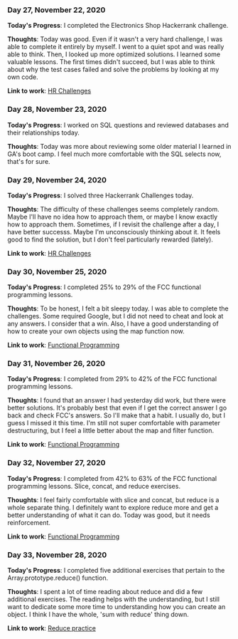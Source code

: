 ### Day 27, November 22, 2020

**Today's Progress**: I completed the Electronics Shop Hackerrank challenge.

**Thoughts**: Today was good. Even if it wasn't a very hard challenge, I was able to complete it entirely by myself. I went to a quiet spot and was really able to think. Then, I looked up more optimized solutions. I learned some valuable lessons. The first times didn't succeed, but I was able to think about why the test cases failed and solve the problems by looking at my own code.

**Link to work**: [HR Challenges](https://github.com/jdemarc/100-days-of-code/tree/main/hackerrank)

### Day 28, November 23, 2020

**Today's Progress**: I worked on SQL questions and reviewed databases and their relationships today.

**Thoughts**: Today was more about reviewing some older material I learned in GA's boot camp. I feel much more comfortable with the SQL selects now, that's for sure.

### Day 29, November 24, 2020

**Today's Progress**: I solved three Hackerrank Challenges today.

**Thoughts**: The difficulty of these challenges seems completely random. Maybe I'll have no idea how to approach them, or maybe I know exactly how to approach them. Sometimes, if I revisit the challenge after a day, I have better successs. Maybe I'm unconsciously thinking about it. It feels good to find the solution, but I don't feel particularly rewarded (lately).

**Link to work**: [HR Challenges](https://github.com/jdemarc/100-days-of-code/tree/main/hackerrank)

### Day 30, November 25, 2020

**Today's Progress**: I completed 25% to 29% of the FCC functional programming lessons.

**Thoughts**: To be honest, I felt a bit sleepy today. I was able to complete the challenges. Some required Google, but I did not need to cheat and look at any answers. I consider that a win. Also, I have a good understanding of how to create your own objects using the map function now.

**Link to work**: [Functional Programming](https://github.com/jdemarc/100-days-of-code/tree/main/fcc-js-algorithms-dstructures/fun-prog)

### Day 31, November 26, 2020

**Today's Progress**: I completed from 29% to 42% of the FCC functional programming lessons.

**Thoughts**: I found that an answer I had yesterday did work, but there were better solutions. It's probably best that even if I get the correct answer I go back and check FCC's answers. So I'll make that a habit. I usually do, but I guess I missed it this time. I'm still not super comfortable with parameter destructuring, but I feel a little better about the map and filter function.

**Link to work**: [Functional Programming](https://github.com/jdemarc/100-days-of-code/tree/main/fcc-js-algorithms-dstructures/fun-prog)

### Day 32, November 27, 2020

**Today's Progress**: I completed from 42% to 63% of the FCC functional programming lessons. Slice, concat, and reduce exercises.

**Thoughts**: I feel fairly comfortable with slice and concat, but reduce is a whole separate thing. I definitely want to explore reduce more and get a better understanding of what it can do. Today was good, but it needs reinforcement.

**Link to work**: [Functional Programming](https://github.com/jdemarc/100-days-of-code/tree/main/fcc-js-algorithms-dstructures/fun-prog)

### Day 33, November 28, 2020

**Today's Progress**: I completed five additional exercises that pertain to the Array.prototype.reduce() function.

**Thoughts**: I spent a lot of time reading about reduce and did a few additional exercises. The reading helps with the understanding, but I still want to dedicate some more time to understanding how you can create an object. I think I have the whole, 'sum with reduce' thing down.

**Link to work**: [Reduce practice](https://github.com/jdemarc/100-days-of-code/tree/main/fcc-js-algorithms-dstructures/fun-prog)
